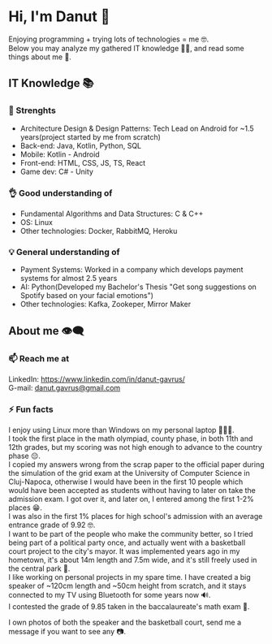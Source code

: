 # Hi, I'm Danut 👋
Enjoying programming + trying lots of technologies = me 🤓.  
Below you may analyze my gathered IT knowledge 🕵🏻, and read some things about me 📖.

## IT Knowledge 📚
### 💪 Strenghts
- Architecture Design & Design Patterns: Tech Lead on Android for ~1.5 years(project started by me from scratch)
- Back-end: Java, Kotlin, Python, SQL
- Mobile: Kotlin - Android
- Front-end: HTML, CSS, JS, TS, React
- Game dev: C# - Unity

### 👌 Good understanding of
- Fundamental Algorithms and Data Structures: C & C++
- OS: Linux
- Other technologies: Docker, RabbitMQ, Heroku

### 💡 General understanding of
- Payment Systems: Worked in a company which develops payment systems for almost 2.5 years
- AI: Python(Developed my Bachelor's Thesis "Get song suggestions on Spotify based on your facial emotions")
- Other technologies: Kafka, Zookeper, Mirror Maker

## About me 👁️‍🗨️
### 📫 Reach me at
LinkedIn: https://www.linkedin.com/in/danut-gavrus/  
G-mail: danut.gavrus@gmail.com

### ⚡ Fun facts
I enjoy using Linux more than Windows on my personal laptop 🤷🏻‍♂️.  
I took the first place in the math olympiad, county phase, in both 11th and 12th grades, but my scoring was not high enough to advance to the country phase 😔.  
I copied my answers wrong from the scrap paper to the official paper during the simulation of the grid exam at the University of Computer Science in Cluj-Napoca, otherwise I would have been in the first 10 people which would have been accepted as students without having to later on take the admission exam. I got over it, and later on, I entered among the first 1-2% places 😁.  
I was also in the first 1% places for high school's admission with an average entrance grade of 9.92 🤓.  
I want to be part of the people who make the community better, so I tried being part of a political party once, and actually went with a basketball court project to the city's mayor. It was implemented years ago in my hometown, it's about 14m length and 7.5m wide, and it's still freely used in the central park 🏀.  
I like working on personal projects in my spare time. I have created a big speaker of ~120cm length and ~50cm height from scratch, and it stays connected to my TV using Bluetooth for some years now 🔊.  
I contested the grade of 9.85 taken in the baccalaureate's math exam 🫣.  

I own photos of both the speaker and the basketball court, send me a message if you want to see any 📷.
